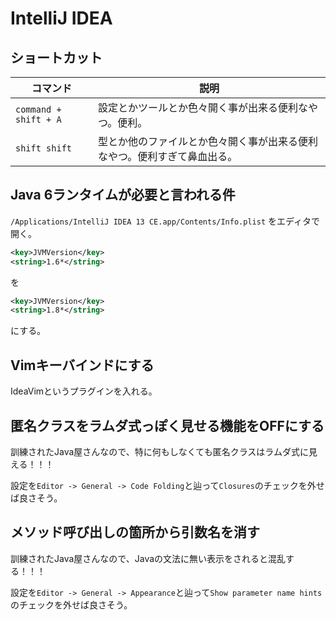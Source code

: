 # IntelliJ IDEA

## ショートカット

|コマンド|説明|
|---|---|
|`command + shift + A`|設定とかツールとか色々開く事が出来る便利なやつ。便利。|
|`shift shift`|型とか他のファイルとか色々開く事が出来る便利なやつ。便利すぎて鼻血出る。|

## Java 6ランタイムが必要と言われる件

`/Applications/IntelliJ IDEA 13 CE.app/Contents/Info.plist` をエディタで開く。

```xml
<key>JVMVersion</key>
<string>1.6*</string>
```

を

```xml
<key>JVMVersion</key>
<string>1.8*</string>
```

にする。

## Vimキーバインドにする

IdeaVimというプラグインを入れる。

## 匿名クラスをラムダ式っぽく見せる機能をOFFにする

訓練されたJava屋さんなので、特に何もしなくても匿名クラスはラムダ式に見える！！！

設定を`Editor -> General -> Code Folding`と辿って`Closures`のチェックを外せば良さそう。

## メソッド呼び出しの箇所から引数名を消す

訓練されたJava屋さんなので、Javaの文法に無い表示をされると混乱する！！！

設定を`Editor -> General -> Appearance`と辿って`Show parameter name hints`のチェックを外せば良さそう。
